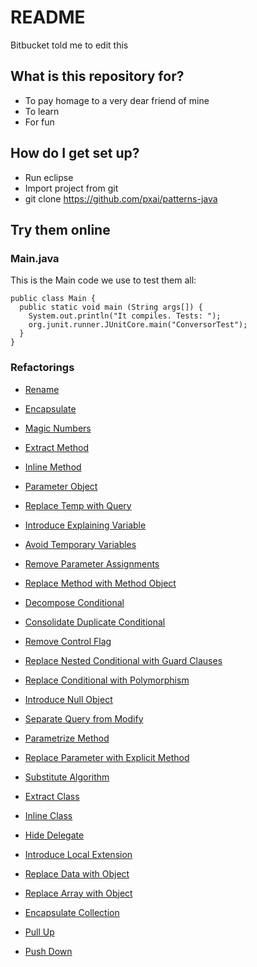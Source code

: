 # README #
Bitbucket told me to edit this

## What is this repository for? ###
 * To pay homage to a very dear friend of mine
 * To learn
 * For fun

## How do I get set up? ###

* Run eclipse
* Import project from git
* git clone https://github.com/pxai/patterns-java

## Try them online ###
### Main.java
This is the Main code we use to test them all:
```
public class Main {
  public static void main (String args[]) {
    System.out.println("It compiles. Tests: ");
    org.junit.runner.JUnitCore.main("ConversorTest");
  }
}
```
### Refactorings
- [Rename](https://repl.it/JUvo/6)
<script src="//repl.it/embed/JUvo/6.js">
</script>
- [Encapsulate](https://repl.it/JUwV/2)
<script src="//repl.it/embed/JUwV/2.js">
</script>
- [Magic Numbers](https://repl.it/JUw8/2)
<script src="//repl.it/embed/JUw8/2.js">
</script>
- [Extract Method](https://repl.it/JUxB/2)
<script src="//repl.it/embed/JUxB/2.js">
</script>
- [Inline Method](https://repl.it/JUxO/0)
<script src="//repl.it/embed/JUxO/0.js">
</script>
- [Parameter Object](https://repl.it/JUyT/1)
<script src="//repl.it/embed/JUyT/1.js">
</script>
- [Replace Temp with Query](https://repl.it/JUyf/1)
<script src="//repl.it/embed/JUyf/1.js">
</script>
- [Introduce Explaining Variable](https://repl.it/JUys/1)
<script src="//repl.it/embed/JUys/1.js">
</script>
- [Avoid Temporary Variables](https://repl.it/JUzJ/0)
<script src="//repl.it/embed/JUzJ/0.js">
</script>
- [Remove Parameter Assignments](https://repl.it/JUz3/1)
<script src="//repl.it/embed/JUz3/1.js">
</script>
- [Replace Method with Method Object](https://repl.it/JUzr/1)
<script src="//repl.it/embed/JUzr/1.js">
</script>
- [Decompose Conditional](https://repl.it/JVAJ/1)
<script src="//repl.it/embed/JVAJ/1.js">
</script>
- [Consolidate Duplicate Conditional](https://repl.it/JVAl/1)
<script src="//repl.it/embed/JVAl/1.js">
</script>
- [Remove Control Flag](https://repl.it/JVAy/1)
<script src="//repl.it/embed/JVAy/1.js">
</script>
- [Replace Nested Conditional with Guard Clauses](https://repl.it/JVBS/1)
<script src="//repl.it/embed/JVBS/1.js">
</script>
- [Replace Conditional with Polymorphism](https://repl.it/JVB9/1)
<script src="//repl.it/embed/JVB9/1.js">
</script>
- [Introduce Null Object](https://repl.it/JVCI/3)
<script src="//repl.it/embed/JVCI/3.js">
</script>
- [Separate Query from Modify](https://repl.it/JVCk/1)
<script src="https://repl.it/embed/JVCk/1.js">

</script>
- [Parametrize Method](https://repl.it/JVCx/2)
<script src="https://repl.it/embed/JVCx/2.js">
</script>
- [Replace Parameter with Explicit Method](https://repl.it/JVDT/1)
<script src="//repl.it/embed/JVDT/1.js">
</script>
- [Substitute Algorithm](https://repl.it/JVDd/3)
<script src="//repl.it/embed/JVDd/3.js">
</script>
- [Extract Class](https://repl.it/JVDm/2)
<script src="//repl.it/embed/JVDm/2.js">
</script>
- [Inline Class](https://repl.it/JVEA/1)
<script src="//repl.it/embed/JVEA/1.js">
</script>
- [Hide Delegate](https://repl.it/JVEL/3)
<script src="//repl.it/embed/JVEL/3.js">
</script>
- [Introduce Local Extension](https://repl.it/JVE6/2)
<script src="//repl.it/embed/JVE6/2.js"></script>
- [Replace Data with Object](https://repl.it/JVEl/2)
<script src="//repl.it/embed/JVEl/2.js"></script>
- [Replace Array with Object](https://repl.it/JVFE/1)
<script src="//repl.it/embed/JVFE/1.js"></script>
- [Encapsulate Collection](https://repl.it/JVFO/2)
<script src="//repl.it/embed/JVFO/2.js"></script>
- [Pull Up](https://repl.it/JVFZ/2)
<script src="//repl.it/embed/JVFZ/2.js">
</script>
- [Push Down](https://repl.it/JVFg/2)
<script src="//repl.it/embed/JVFg/2.js">
</script>



